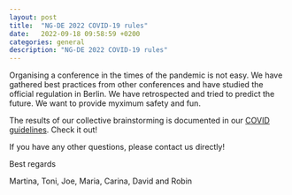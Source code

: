 ```yaml
---
layout: post
title:  "NG-DE 2022 COVID-19 rules"
date:   2022-09-18 09:58:59 +0200
categories: general
description: "NG-DE 2022 COVID-19 rules"
---
```


Organising a conference in the times of the pandemic is not easy. 
We have gathered best practices from other conferences and have studied the official regulation in Berlin. We have retrospected and tried to predict the future. We want to provide myximum safety and fun.

The results of our collective brainstorming is documented in our [COVID guidelines](/covid). Check it out!

If you have any other questions, please contact us directly!

Best regards

Martina, Toni, Joe, Maria, Carina, David and Robin

